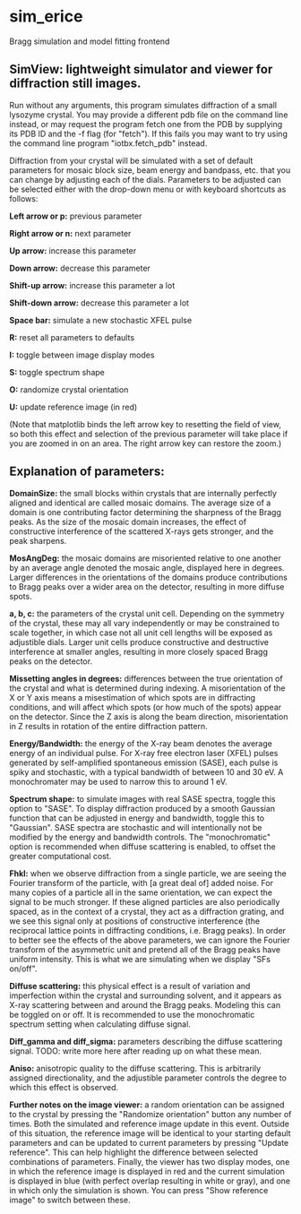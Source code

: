 # sim_erice

Bragg simulation and model fitting frontend

## SimView: lightweight simulator and viewer for diffraction still images.

Run without any arguments, this program simulates diffraction of a small lysozyme crystal. You may provide a different pdb file on the command line instead, or may request the program fetch one from the PDB by supplying its PDB ID and the -f flag (for "fetch"). If this fails you may want to try using the command line program "iotbx.fetch_pdb" instead.

Diffraction from your crystal will be simulated with a set of default parameters for mosaic block size, beam energy and bandpass, etc. that you can change by adjusting each of the dials. Parameters to be adjusted can be selected either with the drop-down menu or with keyboard shortcuts as follows:


**Left arrow or p:**    previous parameter

**Right arrow or n:**   next parameter

**Up arrow:**           increase this parameter

**Down arrow:**         decrease this parameter

**Shift-up arrow:**     increase this parameter a lot

**Shift-down arrow:**   decrease this parameter a lot

**Space bar:**          simulate a new stochastic XFEL pulse

**R:**                  reset all parameters to defaults

**I:**                  toggle between image display modes

**S:**                  toggle spectrum shape

**O:**                  randomize crystal orientation

**U:**                  update reference image (in red)


(Note that matplotlib binds the left arrow key to resetting the field of view, so both this effect and selection of the previous parameter will take place if you are zoomed in on an area. The right arrow key can restore the zoom.)

## Explanation of parameters:

**DomainSize:** the small blocks within crystals that are internally perfectly aligned and identical are called mosaic domains. The average size of a domain is one contributing factor determining the sharpness of the Bragg peaks. As the size of the mosaic domain increases, the effect of constructive interference of the scattered X-rays gets stronger, and the peak sharpens.

**MosAngDeg:** the mosaic domains are misoriented relative to one another by an average angle denoted the mosaic angle, displayed here in degrees. Larger differences in the orientations of the domains produce contributions to Bragg peaks over a wider area on the detector, resulting in more diffuse spots.

**a, b, c:** the parameters of the crystal unit cell. Depending on the symmetry of the crystal, these may all vary independently or may be constrained to scale together, in which case not all unit cell lengths will be exposed as adjustible dials. Larger unit cells produce constructive and destructive interference at smaller angles, resulting in more closely spaced Bragg peaks on the detector.

**Missetting angles in degrees:** differences between the true orientation of the crystal and what is determined during indexing. A misorientation of the X or Y axis means a misestimation of which spots are in diffracting conditions, and will affect which spots (or how much of the spots) appear on the detector. Since the Z axis is along the beam direction, misorientation in Z results in rotation of the entire diffraction pattern.

**Energy/Bandwidth:** the energy of the X-ray beam denotes the average energy of an individual pulse. For X-ray free electron laser (XFEL) pulses generated by self-amplified spontaneous emission (SASE), each pulse is spiky and stochastic, with a typical bandwidth of between 10 and 30 eV. A monochromater may be used to narrow this to around 1 eV.

**Spectrum shape:** to simulate images with real SASE spectra, toggle this option to "SASE". To display diffraction produced by a smooth Gaussian function that can be adjusted in energy and bandwidth, toggle this to "Gaussian". SASE spectra are stochastic and will intentionally not be modified by the energy and bandwidth controls. The "monochromatic" option is recommended when diffuse scattering is enabled, to offset the greater computational cost.

**Fhkl:** when we observe diffraction from a single particle, we are seeing the Fourier transform of the particle, with [a great deal of] added noise. For many copies of a particle all in the same orientation, we can expect the signal to be much stronger. If these aligned particles are also periodically spaced, as in the context of a crystal, they act as a diffraction grating, and we see this signal only at positions of constructive interference (the reciprocal lattice points in diffracting conditions, i.e. Bragg peaks). In order to better see the effects of the above parameters, we can ignore the Fourier transform of the asymmetric unit and pretend all of the Bragg peaks have uniform intensity. This is what we are simulating when we display "SFs on/off".

**Diffuse scattering:** this physical effect is a result of variation and imperfection within the crystal and surrounding solvent, and it appears as X-ray scattering between and around the Bragg peaks. Modeling this can be toggled on or off. It is recommended to use the monochromatic spectrum setting when calculating diffuse signal.

**Diff_gamma and diff_sigma:** parameters describing the diffuse scattering signal. TODO: write more here after reading up on what these mean.

**Aniso:** anisotropic quality to the diffuse scattering. This is arbitrarily assigned directionality, and the adjustible parameter controls the degree to which this effect is observed.

**Further notes on the image viewer:** a random orientation can be assigned to the crystal by pressing the "Randomize orientation" button any number of times. Both the simulated and reference image update in this event. Outside of this situation, the reference image will be identical to your starting default parameters and can be updated to current parameters by pressing "Update reference". This can help highlight the difference between selected combinations of parameters. Finally, the viewer has two display modes, one in which the reference image is displayed in red and the current simulation is displayed in blue (with perfect overlap resulting in white or gray), and one in which only the simulation is shown. You can press "Show reference image" to switch between these.
